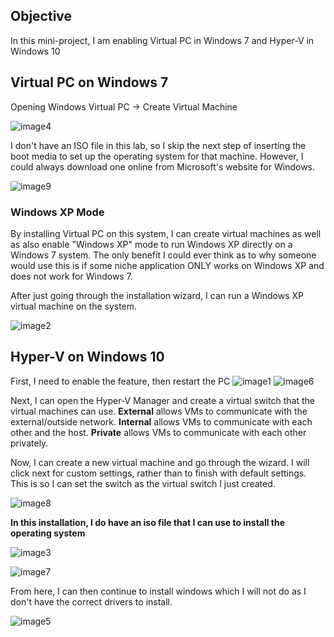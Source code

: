 ## Objective
In this mini-project, I am enabling Virtual PC in Windows 7 and Hyper-V in Windows 10

## Virtual PC on Windows 7

Opening Windows Virtual PC -\> Create Virtual Machine

![image4](https://github.com/user-attachments/assets/244e27f0-9f08-4d19-b440-db76b22faeab)


I don't have an ISO file in this lab, so I skip the next step of
inserting the boot media to set up the operating system for that
machine. However, I could always download one online from Microsoft's
website for Windows.

![image9](https://github.com/user-attachments/assets/950a6c60-cf88-4525-bb23-3d13740697df)


### Windows XP Mode

By installing Virtual PC on this system, I can create virtual machines
as well as also enable "Windows XP" mode to run Windows XP directly on a
Windows 7 system. The only benefit I could ever think as to why someone
would use this is if some niche application ONLY works on Windows XP and
does not work for Windows 7.

After just going through the installation wizard, I can run a Windows XP
virtual machine on the system.

![image2](https://github.com/user-attachments/assets/035a8ce4-a2ee-4dbb-b416-86d4ed44b041)


## Hyper-V on Windows 10

First, I need to enable the feature, then restart the PC
![image1](https://github.com/user-attachments/assets/b369123a-4ff8-4772-b078-7faf248cc8bd)
![image6](https://github.com/user-attachments/assets/2082a4f3-698f-43bb-84b3-61123c1e6588)


Next, I can open the Hyper-V Manager and create a virtual switch that
the virtual machines can use. **External** allows VMs to communicate
with the external/outside network. **Internal** allows VMs to
communicate with each other and the host. **Private** allows VMs to
communicate with each other privately.

Now, I can create a new virtual machine and go through the wizard. I
will click next for custom settings, rather than to finish with default
settings. This is so I can set the switch as the virtual switch I just
created.

![image8](https://github.com/user-attachments/assets/28b5cf79-61a5-47b3-8e6c-8c87c2a02213)


**In this installation, I do have an iso file that I can use to install
the operating system**

![image3](https://github.com/user-attachments/assets/60815fee-d11a-4232-86f8-74035782c383)


![image7](https://github.com/user-attachments/assets/7b5c05ec-21d6-4c1e-889f-bd505056003d)


From here, I can then continue to install windows which I will not do as
I don't have the correct drivers to install.

![image5](https://github.com/user-attachments/assets/c50b3849-fa10-4a54-99b4-f242796e02dd)

